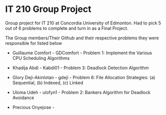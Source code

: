 <h1>IT 210 Group Project</h1>

Group project for IT 210 at Concordia University of Edmonton. Had to pick 5 out of 6 problems to complete and turn in as a Final Project.

The Group members/Their Github and their respective problems they were responsible for listed below


- Guillaume Comfort - GDComfort - Problem 1:  Implement the Various CPU Scheduling Algorithms

- Khadija Abdi - Kabdi01 - Problem 3: Deadlock Detection Algorithm

- Glory Deji-Akinlotan - gdeji - Problem 6: File Allocation Strategies: (a) Sequential, (b) Indexed, (c) Linked

- Uloma Udeh - ulofyn1 - Problem 2: Bankers Algorithm for Deadlock Avoidance

- Precious Onyejose - 
